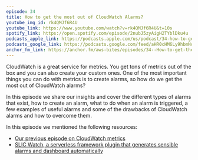 ```yaml
---
episode: 34
title: How to get the most out of CloudWatch Alarms?
youtube_img_id: rk4QMJf6R4U
youtube_link: https://www.youtube.com/watch?v=rk4QMJf6R4U&t=10s
spotify_link: https://open.spotify.com/episode/2nubJ5zyAigH2TYblDku4u
podcasts_apple_link: https://podcasts.apple.com/us/podcast/34-how-to-get-the-most-out-of-cloudwatch-alarms/id1585489017?i=1000559037973 
podcasts_google_link: https://podcasts.google.com/feed/aHR0cHM6Ly9hbmNob3IuZm0vcy82YTMzMTJhMC9wb2RjYXN0L3Jzcw/episode/N2JhOTgwMzAtY2MxYS00ODUxLTkyNTEtMjk5ZGE0YTk1N2E4?sa=X&ved=0CAUQkfYCahcKEwi4n82V7vX3AhUAAAAAHQAAAAAQAQ 
anchor_fm_link: https://anchor.fm/aws-bites/episodes/34--How-to-get-the-most-out-of-CloudWatch-Alarms-e1hodou
---
```



CloudWatch is a great service for metrics. You get tons of metrics out of the box and you can also create your custom ones. One of the most important things you can do with metrics is to create alarms, so how do we get the most out of CloudWatch alarms?

In this episode we share our insights and cover the different types of alarms that exist, how to create an alarm, what to do when an alarm is triggered, a few examples of useful alarms and some of the drawbacks of CloudWatch alarms and how to overcome them.
   
In this episode we mentioned the following resources:

  - [Our previous episode on CloudWatch metrics](https://www.youtube.com/watch?v=vwo2jXfyooQ) 
  - [SLIC Watch, a serverless framework plugin that generates sensible alarms and dashboard automatically](https://github.com/fourTheorem/slic-watch)